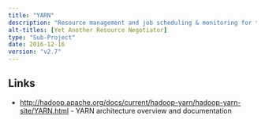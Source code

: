 ```yaml
---
title: "YARN"
description: "Resource management and job scheduling & monitoring for the Hadoop ecosystem.  Includes support for capacity guarantees amongst other scheduling options. Added as an Apache Hadoop sub-project as part of Hadoop 2.x (with a GA release as part of 2.2 in October 2013) having been started in January 2008."
alt-titles: [Yet Another Resource Negotiator]
type: "Sub-Project"
date: 2016-12-16
version: "v2.7"
---
```

## Links

* <http://hadoop.apache.org/docs/current/hadoop-yarn/hadoop-yarn-site/YARN.html> - YARN architecture overview and documentation